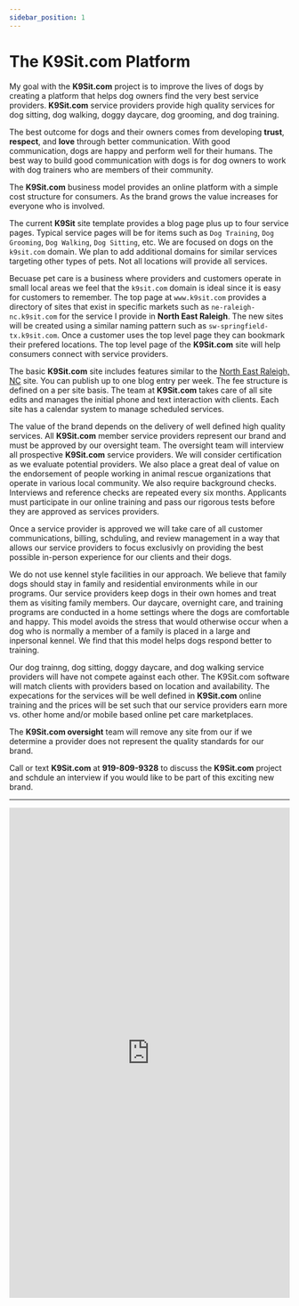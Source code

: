 ```yaml
---
sidebar_position: 1
---
```

# The K9Sit.com Platform
My goal with the **K9Sit.com** project is to improve the lives of dogs by
creating a platform that helps dog owners find the very best service providers.
**K9Sit.com** service providers provide high quality services for dog sitting,
dog walking, doggy daycare, dog grooming, and dog training.

The best outcome for dogs and their owners comes from developing **trust**,
**respect**, and **love** through better communication. With good
communication, dogs are happy and perform well for their humans. The best way
to build good communication with dogs is for dog owners to work with dog
trainers who are members of their community.

The **K9Sit.com** business model provides an online platform with a simple
cost structure for consumers. As the brand grows the value increases for
everyone who is involved.

The current **K9Sit** site template provides a blog page plus up to four
service pages. Typical service pages will be for items such as `Dog Training`,
`Dog Grooming`, `Dog Walking`, `Dog Sitting`, etc. We are focused on dogs on
the `k9sit.com` domain. We plan to add additional domains for similar services
targeting other types of pets. Not all locations will provide all services.

Becuase pet care is a business where providers and customers operate in small
local areas we feel that the `k9sit.com` domain is ideal since it is easy for
customers to remember. The top page at `www.k9sit.com` provides a directory of
sites that exist in specific markets such as `ne-raleigh-nc.k9sit.com` for the
service I provide in **North East Raleigh**. The new sites will be created
using a similar naming pattern such as `sw-springfield-tx.k9sit.com`. Once a
customer uses the top level page they can bookmark their prefered locations.
The top level page of the **K9Sit.com** site will help consumers connect with
service providers.

The basic **K9Sit.com** site includes features similar to the
[North East Raleigh, NC](https://ne-raleigh-nc.k9sit.com/) site. You can
publish up to one blog entry per week. The fee structure is defined on a per
site basis. The team at **K9Sit.com** takes care of all site edits and manages
the initial phone and text interaction with clients. Each site has a calendar
system to manage scheduled services.

The value of the brand depends on the delivery of well defined high quality
services. All **K9Sit.com** member service providers represent our brand and
must be approved by our oversight team. The oversight team will interview all
prospective **K9Sit.com** service providers. We will consider certification as
we evaluate potential providers. We also place a great deal of value on the
endorsement of people working in animal rescue organizations that operate
in various local community. We also require background checks. Interviews and
reference checks are repeated every six months. Applicants must participate in
our online training and pass our rigorous tests before they are approved as
services providers.

Once a service provider is approved we will take care of all customer
communications, billing, schduling, and review management in a way that allows
our service providers to focus exclusivly on providing the best possible
in-person experience for our clients and their dogs.

We do not use kennel style facilities in our approach. We believe that family
dogs should stay in family and residential environments while in our programs.
Our service providers keep dogs in their own homes and treat them as visiting
family members. Our daycare, overnight care, and training programs are
conducted in a home settings where the dogs are comfortable and happy. This
model avoids the stress that would otherwise occur when a dog who is normally
a member of a family is placed in a large and inpersonal kennel. We find that
this model helps dogs respond better to training.

Our dog trainng, dog sitting, doggy daycare, and dog walking service providers
will have not compete against each other. The K9Sit.com software will match
clients with providers based on location and availability. The expecations for
the services will be well defined in **K9Sit.com** online training and the
prices will be set such that our service providers earn more vs. other home
and/or mobile based online pet care marketplaces.

The **K9Sit.com oversight** team will remove any site from our if we determine
a provider does not represent the quality standards for our brand.

Call or text **K9Sit.com** at **919-809-9328** to discuss the **K9Sit.com**
project and schdule an interview if you would like to be part of this exciting
new brand.

<hr/>

<iframe
allowfullscreen
frameborder="0"
height="881"
src="https://www.youtube.com/embed/knmtMffM_ho"
title="Rainy days with Tig"
width="100%"
/>
